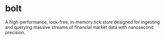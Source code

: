 # bolt
A high-performance, lock-free, in-memory tick store designed for ingesting and querying massive streams of financial market data with nanosecond precision.
